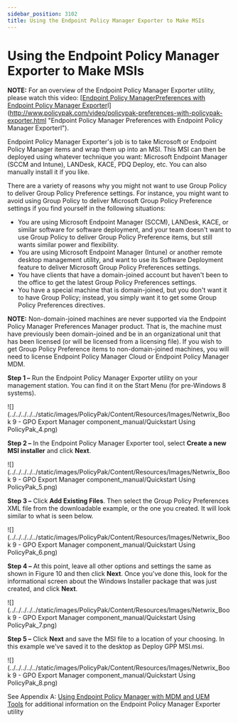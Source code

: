 ```yaml
---
sidebar_position: 3102
title: Using the Endpoint Policy Manager Exporter to Make MSIs
---
```


# Using the Endpoint Policy Manager Exporter to Make MSIs

**NOTE:** For an overview of the Endpoint Policy Manager Exporter utility, please watch this video: [[Endpoint Policy ManagerPreferences with Endpoint Policy Manager Exporter](../Archive/PreferencesExporter)l](http://www.policypak.com/video/policypak-preferences-with-policypak-exporter.html "Endpoint Policy Manager Preferences with Endpoint Policy Manager Exporterl").

Endpoint Policy Manager Exporter's job is to take Microsoft or Endpoint Policy Manager items and wrap them up into an MSI. This MSI can then be deployed using whatever technique you want: Microsoft Endpoint Manager (SCCM and Intune), LANDesk, KACE, PDQ Deploy, etc. You can also manually install it if you like.

There are a variety of reasons why you might not want to use Group Policy to deliver Group Policy Preference settings. For instance, you might want to avoid using Group Policy to deliver Microsoft Group Policy Preference settings if you find yourself in the following situations:

* You are using Microsoft Endpoint Manager (SCCM), LANDesk, KACE, or similar software for software deployment, and your team doesn't want to use Group Policy to deliver Group Policy Preference items, but still wants similar power and flexibility.
* You are using Microsoft Endpoint Manager (Intune) or another remote desktop management utility, and want to use its Software Deployment feature to deliver Microsoft Group Policy Preferences settings.
* You have clients that have a domain-joined account but haven't been to the office to get the latest Group Policy Preferences settings.
* You have a special machine that is domain-joined, but you don't want it to have Group Policy; instead, you simply want it to get some Group Policy Preferences directives.

**NOTE:** Non-domain-joined machines are never supported via the Endpoint Policy Manager Preferences Manager product. That is, the machine must have previously been domain-joined and be in an organizational unit that has been licensed (or will be licensed from a licensing file). If you wish to get Group Policy Preference items to non-domain-joined machines, you will need to license Endpoint Policy Manager Cloud or Endpoint Policy Manager MDM.

**Step 1 –** Run the Endpoint Policy Manager Exporter utility on your management station. You can find it on the Start Menu (for pre-Windows 8 systems).

![](../../../../../static/images/PolicyPak/Content/Resources/Images/Netwrix_Book 9 - GPO Export Manager component_manual/Quickstart Using PolicyPak_4.png)

**Step 2 –** In the Endpoint Policy Manager Exporter tool, select **Create a new MSI installer** and click **Next**.

![](../../../../../static/images/PolicyPak/Content/Resources/Images/Netwrix_Book 9 - GPO Export Manager component_manual/Quickstart Using PolicyPak_5.png)

**Step 3 –** Click **Add Existing Files**. Then select the Group Policy Preferences XML file from the downloadable example, or the one you created. It will look similar to what is seen below.

![](../../../../../static/images/PolicyPak/Content/Resources/Images/Netwrix_Book 9 - GPO Export Manager component_manual/Quickstart Using PolicyPak_6.png)

**Step 4 –** At this point, leave all other options and settings the same as shown in Figure 10 and then click **Next**. Once you've done this, look for the informational screen about the Windows Installer package that was just created, and click **Next**.

![](../../../../../static/images/PolicyPak/Content/Resources/Images/Netwrix_Book 9 - GPO Export Manager component_manual/Quickstart Using PolicyPak_7.png)

**Step 5 –** Click **Next** and save the MSI file to a location of your choosing. In this example we've saved it to the desktop as Deploy GPP MSI.msi.

![](../../../../../static/images/PolicyPak/Content/Resources/Images/Netwrix_Book 9 - GPO Export Manager component_manual/Quickstart Using PolicyPak_8.png)

See Appendix A: [Using Endpoint Policy Manager with MDM and UEM Tools](../MDM/UEMTools "Using Endpoint Policy Manager with MDM and UEM Tools") for additional information on the Endpoint Policy Manager Exporter utility